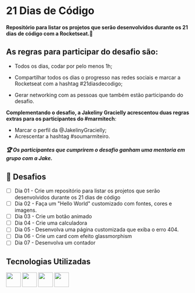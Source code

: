 # 21 Dias de Código

#### Repositório para listar os projetos que serão desenvolvidos durante os 21 dias de código com a Rocketseat.🚀



## As regras para participar do desafio são:



- Todos os dias, codar por pelo menos 1h;

- Compartilhar todos os dias o progresso nas redes sociais e marcar a Rocketseat com a hashtag #21diasdecodigo;

- Gerar networking com as pessoas que também estão participando do desafio.

  

**Complementando o desafio, a Jakeliny Gracielly acrescentou duas regras extras para os participantes do #marmitech**:



- Marcar o perfil da @JakelinyGracielly;
- Acrescentar a hashtag #soumarmiteiro.

##### 🏆 Os participantes que cumprirem o desafio ganham uma mentoria em grupo com a Jake.

## 🦾 Desafios

- [ ] Dia 01 - Crie um repositório para listar os projetos que serão desenvolvidos durante os 21 dias de código
- [ ] Dia 02 - Faça um "Hello World" customizado com fontes, cores e imagens.
- [ ] Dia 03 - Crie um botão animado
- [ ] Dia 04 - Crie uma calculadora
- [ ] Dia 05 - Desenvolva uma página customizada que exiba o erro 404.
- [ ] Dia 06 - Crie um card com efeito glassmorphism
- [ ] Dia 07 - Desenvolva um contador

## Tecnologias Utilizadas

<img src="https://cdn.jsdelivr.net/gh/devicons/devicon/icons/html5/html5-original.svg" width="40" height="40"/> <img src="https://cdn.jsdelivr.net/gh/devicons/devicon/icons/css3/css3-original.svg" width="40" height="40"/> <img src="https://cdn.jsdelivr.net/gh/devicons/devicon/icons/javascript/javascript-original.svg" width="40" height="40"/> <img src="https://cdn.jsdelivr.net/gh/devicons/devicon/icons/bootstrap/bootstrap-original.svg" width="40" height="40" />
          
